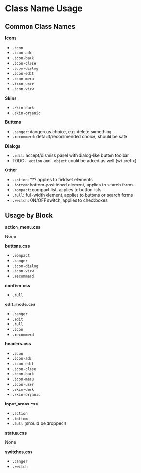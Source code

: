 Class Name Usage
================

Common Class Names
------------------

**Icons**

* `.icon`
* `.icon-add`
* `.icon-back`
* `.icon-close`
* `.icon-dialog`
* `.icon-edit`
* `.icon-menu`
* `.icon-user`
* `.icon-view`

**Skins**

* `.skin-dark`
* `.skin-organic`

**Buttons**

* `.danger`: dangerous choice, e.g. delete something
* `.recommend`: default/recommended choice, should be safe

**Dialogs**

* `.edit`: accept/dismiss panel with dialog-like button toolbar
* TODO: `.action` and `.object` could be added as well (w/ prefix)

**Other**

* `.action`: ??? applies to fieldset elements
* `.bottom`: bottom-positioned element, applies to search forms
* `.compact`: compact list, applies to button lists
* `.full`: full-width element, applies to buttons or search forms
* `.switch`: ON/OFF switch, applies to checkboxes

Usage by Block
--------------

**action_menu.css**

None

**buttons.css**

* `.compact`
* `.danger`
* `.icon-dialog`
* `.icon-view`
* `.recommend`

**confirm.css**

* `.full`

**edit_mode.css**

* `.danger`
* `.edit`
* `.full`
* `.icon`
* `.recommend`

**headers.css**

* `.icon`
* `.icon-add`
* `.icon-edit`
* `.icon-close`
* `.icon-back`
* `.icon-menu`
* `.icon-user`
* `.skin-dark`
* `.skin-organic`

**input_areas.css**

* `.action`
* `.bottom`
* `.full` (should be dropped!)

**status.css**

None

**switches.css**

* `.danger`
* `.switch`

